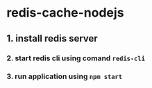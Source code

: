 # redis-cache-nodejs
## 1. install redis server
### 2. start redis cli using comand ```redis-cli```
### 3. run application using `npm start`
